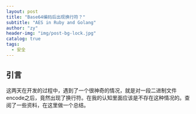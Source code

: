 ```yaml
---
layout: post
title: "Base64编码后出现换行符？"
subtitle: "AES in Ruby and Golang"
author: "zy"
header-img: "img/post-bg-lock.jpg"
catalog: true
tags:
  - 安全
---
```



## 引言

这两天在开发的过程中，遇到了一个很神奇的情况，就是对一段二进制文件encode之后，竟然出现了换行符。在我的认知里面应该是不存在这种情况的。查阅了一些资料，在这里做一个总结。

## 
